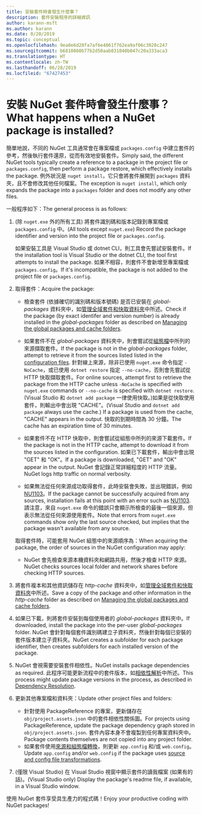 ```yaml
---
title: 安裝套件時會發生什麼事？
description: 套件安裝程序的詳細資訊
author: karann-msft
ms.author: karann
ms.date: 0/20/2019
ms.topic: conceptual
ms.openlocfilehash: 9ea0e6d28fa7af6e4061f762ea9af06c3028c247
ms.sourcegitcommit: b6810860b77b2d50aab031040b047c20a333aca3
ms.translationtype: HT
ms.contentlocale: zh-TW
ms.lasthandoff: 06/28/2019
ms.locfileid: "67427453"
---
```

# <a name="what-happens-when-a-nuget-package-is-installed"></a><span data-ttu-id="0e714-103">安裝 NuGet 套件時會發生什麼事？</span><span class="sxs-lookup"><span data-stu-id="0e714-103">What happens when a NuGet package is installed?</span></span>

<span data-ttu-id="0e714-104">簡單地說，不同的 NuGet 工具通常會在專案檔或 `packages.config` 中建立套件的參考，然後執行套件還原，從而有效地安裝套件。</span><span class="sxs-lookup"><span data-stu-id="0e714-104">Simply said, the different NuGet tools typically create a reference to a package in the project file or `packages.config`, then perform a package restore, which effectively installs the package.</span></span> <span data-ttu-id="0e714-105">例外狀況是 `nuget install`，它只會將套件展開到 `packages` 資料夾，且不會修改其他任何檔案。</span><span class="sxs-lookup"><span data-stu-id="0e714-105">The exception is `nuget install`, which only expands the package into a `packages` folder and does not modify any other files.</span></span>

<span data-ttu-id="0e714-106">一般程序如下：</span><span class="sxs-lookup"><span data-stu-id="0e714-106">The general process is as follows:</span></span>

1. <span data-ttu-id="0e714-107">(除 `nuget.exe` 外的所有工具) 將套件識別碼和版本記錄到專案檔或 `packages.config` 中。</span><span class="sxs-lookup"><span data-stu-id="0e714-107">(All tools except `nuget.exe`) Record the package identifier and version into the project file or `packages.config`.</span></span>

   <span data-ttu-id="0e714-108">如果安裝工具是 Visual Studio 或 dotnet CLI，則工具會先嘗試安裝套件。</span><span class="sxs-lookup"><span data-stu-id="0e714-108">If the installation tool is Visual Studio or the dotnet CLI, the tool first attempts to install the package.</span></span> <span data-ttu-id="0e714-109">如果不相容，則套件不會新增至專案檔或 `packages.config`。</span><span class="sxs-lookup"><span data-stu-id="0e714-109">If it's incompatible, the package is not added to the project file or `packages.config`.</span></span>

2. <span data-ttu-id="0e714-110">取得套件：</span><span class="sxs-lookup"><span data-stu-id="0e714-110">Acquire the package:</span></span>
   - <span data-ttu-id="0e714-111">檢查套件 (依據確切的識別碼和版本號碼) 是否已安裝在 *global-packages* 資料夾中，如[管理全域套件和快取資料夾](../consume-packages/managing-the-global-packages-and-cache-folders.md)中所述。</span><span class="sxs-lookup"><span data-stu-id="0e714-111">Check if the package (by exact identifer and version number) is already installed in the *global-packages* folder as described on [Managing the global packages and cache folders](../consume-packages/managing-the-global-packages-and-cache-folders.md).</span></span>

   - <span data-ttu-id="0e714-112">如果套件不在 *global-packages* 資料夾中，則會嘗試從[組態檔](../consume-packages/Configuring-NuGet-Behavior.md)中所列的來源擷取套件。</span><span class="sxs-lookup"><span data-stu-id="0e714-112">If the package is not in the *global-packages* folder, attempt to retrieve it from the sources listed listed in the [configuration files](../consume-packages/Configuring-NuGet-Behavior.md).</span></span> <span data-ttu-id="0e714-113">針對線上來源，除非已使用 `nuget.exe` 命令指定 `-NoCache`，或已使用 `dotnet restore` 指定 `--no-cache`，否則會先嘗試從 HTTP 快取擷取套件。</span><span class="sxs-lookup"><span data-stu-id="0e714-113">For online sources, attempt first to retrieve the package from the HTTP cache unless `-NoCache` is specified with `nuget.exe` commands or `--no-cache` is specified with `dotnet restore`.</span></span> <span data-ttu-id="0e714-114">(Visual Studio 和 `dotnet add package` 一律使用快取。)如果是從快取使用套件，則輸出中會出現 "CACHE"。</span><span class="sxs-lookup"><span data-stu-id="0e714-114">(Visual Studio and `dotnet add package` always use the cache.) If a package is used from the cache, "CACHE" appears in the output.</span></span> <span data-ttu-id="0e714-115">快取的到期時間為 30 分鐘。</span><span class="sxs-lookup"><span data-stu-id="0e714-115">The cache has an expiration time of 30 minutes.</span></span>

   - <span data-ttu-id="0e714-116">如果套件不在 HTTP 快取中，則會嘗試從組態中所列的來源下載套件。</span><span class="sxs-lookup"><span data-stu-id="0e714-116">If the package is not in the HTTP cache, attempt to download it from the sources listed in the configuration.</span></span> <span data-ttu-id="0e714-117">如果已下載套件，輸出中會出現 "GET" 和 "OK"。</span><span class="sxs-lookup"><span data-stu-id="0e714-117">If a package is downloaded, "GET" and "OK" appear in the output.</span></span> <span data-ttu-id="0e714-118">NuGet 會記錄正常詳細程度的 HTTP 流量。</span><span class="sxs-lookup"><span data-stu-id="0e714-118">NuGet logs http traffic on normal verbosity.</span></span>

   - <span data-ttu-id="0e714-119">如果無法從任何來源成功取得套件，此時安裝會失敗，並出現錯誤，例如 [NU1103](../reference/errors-and-warnings/NU1103.md)。</span><span class="sxs-lookup"><span data-stu-id="0e714-119">If the package cannot be successfully acquired from any sources, installation fails at this point with an error such as [NU1103](../reference/errors-and-warnings/NU1103.md).</span></span> <span data-ttu-id="0e714-120">請注意，來自 `nuget.exe` 命令的錯誤只會顯示所檢查的最後一個來源，但表示無法從任何來源使用套件。</span><span class="sxs-lookup"><span data-stu-id="0e714-120">Note that errors from `nuget.exe` commands show only the last source checked, but implies that the package wasn't available from any source.</span></span>

   <span data-ttu-id="0e714-121">取得套件時，可能套用 NuGet 組態中的來源順序為：</span><span class="sxs-lookup"><span data-stu-id="0e714-121">When acquiring the package, the order of sources in the NuGet configuration may apply:</span></span>

   - <span data-ttu-id="0e714-122">NuGet 會先檢查來源本機資料夾和網路共用，然後才檢查 HTTP 來源。</span><span class="sxs-lookup"><span data-stu-id="0e714-122">NuGet checks sources local folder and network shares before checking HTTP sources.</span></span>

3. <span data-ttu-id="0e714-123">將套件複本和其他資訊儲存在 *http-cache* 資料夾中，如[管理全域套件和快取資料夾](../consume-packages/managing-the-global-packages-and-cache-folders.md)中所述。</span><span class="sxs-lookup"><span data-stu-id="0e714-123">Save a copy of the package and other information in the *http-cache* folder as described on [Managing the global packages and cache folders](../consume-packages/managing-the-global-packages-and-cache-folders.md).</span></span>

4. <span data-ttu-id="0e714-124">如果已下載，則將套件安裝到每個使用者的 *global-packages* 資料夾中。</span><span class="sxs-lookup"><span data-stu-id="0e714-124">If downloaded, install the package into the per-user *global-packages* folder.</span></span> <span data-ttu-id="0e714-125">NuGet 會針對每個套件識別碼建立子資料夾，然後針對每個已安裝的套件版本建立子資料夾。</span><span class="sxs-lookup"><span data-stu-id="0e714-125">NuGet creates a subfolder for each package identifier, then creates subfolders for each installed version of the package.</span></span>

5. <span data-ttu-id="0e714-126">NuGet 會視需要安裝套件相依性。</span><span class="sxs-lookup"><span data-stu-id="0e714-126">NuGet installs package dependencies as required.</span></span> <span data-ttu-id="0e714-127">此程序可能更新流程中的套件版本，如[相依性解析](../consume-packages/dependency-resolution.md)中所述。</span><span class="sxs-lookup"><span data-stu-id="0e714-127">This process might update package versions in the process, as described in [Dependency Resolution](../consume-packages/dependency-resolution.md).</span></span>

6. <span data-ttu-id="0e714-128">更新其他專案檔和資料夾：</span><span class="sxs-lookup"><span data-stu-id="0e714-128">Update other project files and folders:</span></span>

    - <span data-ttu-id="0e714-129">針對使用 PackageReference 的專案，更新儲存在 `obj/project.assets.json` 中的套件相依性關係圖。</span><span class="sxs-lookup"><span data-stu-id="0e714-129">For projects using PackageReference, update the package dependency graph stored in `obj/project.assets.json`.</span></span> <span data-ttu-id="0e714-130">套件內容本身不會複製到任何專案資料夾中。</span><span class="sxs-lookup"><span data-stu-id="0e714-130">Package contents themselves are not copied into any project folder.</span></span>
    - <span data-ttu-id="0e714-131">如果套件使用[來源和組態檔轉換](../create-packages/source-and-config-file-transformations.md)，則更新 `app.config` 和/或 `web.config`。</span><span class="sxs-lookup"><span data-stu-id="0e714-131">Update `app.config` and/or `web.config` if the package uses [source and config file transformations](../create-packages/source-and-config-file-transformations.md).</span></span>

7. <span data-ttu-id="0e714-132">(僅限 Visual Studio) 在 Visual Studio 視窗中顯示套件的讀我檔案 (如果有的話)。</span><span class="sxs-lookup"><span data-stu-id="0e714-132">(Visual Studio only) Display the package's readme file, if available, in a Visual Studio window.</span></span>

<span data-ttu-id="0e714-133">使用 NuGet 套件享受具生產力的程式碼！</span><span class="sxs-lookup"><span data-stu-id="0e714-133">Enjoy your productive coding with NuGet packages!</span></span>
